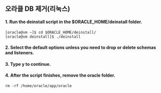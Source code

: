 ## 오라클 DB 제거(리눅스)
#### 1. Run the deinstall script in the $ORACLE_HOME/deinstall folder.
```text
[oracle@vm ~]$ cd $ORACLE_HOME/deinstall/
[oracle@vm deinstall]$ ./deinstall
```
#### 2. Select the default options unless you need to drop or delete schemas and listeners.
#### 3. Type y to continue.
#### 4. After the script finishes, remove the oracle folder.
```text
rm -rf /home/oracle/app/oracle
```
